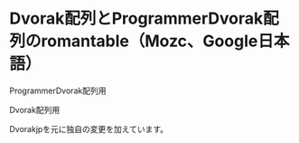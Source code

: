     
# Dvorak配列とProgrammerDvorak配列のromantable（Mozc、Google日本語）
  
  

  ProgrammerDvorak配列用
  
  Dvorak配列用
  
  
Dvorakjpを元に独自の変更を加えています。
